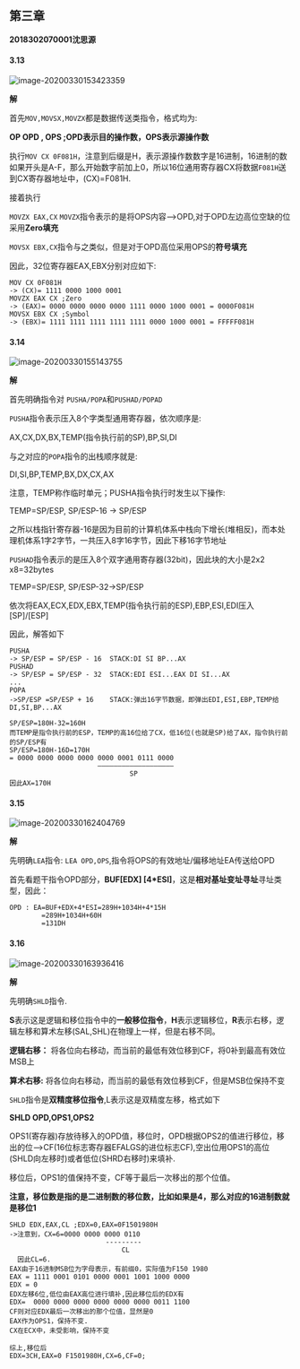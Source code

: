 ## 第三章

**2018302070001沈思源**

#### 3.13

![image-20200330153423359](assets/image-20200330153423359.png)

**解**

首先`MOV,MOVSX,MOVZX`都是数据传送类指令，格式均为:

**OP OPD , OPS     ;OPD表示目的操作数，OPS表示源操作数**

执行`MOV CX 0F081H`，注意到后缀是H，表示源操作数数字是16进制，16进制的数如果开头是A-F，那么开始数字前加上0，所以16位通用寄存器CX将数据`F081H`送到CX寄存器地址中，(CX)=F081H.

接着执行

`MOVZX EAX,CX` `MOVZX`指令表示的是将OPS内容-->OPD,对于OPD左边高位空缺的位采用**Zero填充**

`MOVSX EBX,CX`指令与之类似，但是对于OPD高位采用OPS的**符号填充**

因此，32位寄存器EAX,EBX分别对应如下:

```
MOV CX 0F081H
-> (CX)= 1111 0000 1000 0001
MOVZX EAX CX ;Zero
-> (EAX)= 0000 0000 0000 0000 1111 0000 1000 0001 = 0000F081H
MOVSX EBX CX ;Symbol
-> (EBX)= 1111 1111 1111 1111 1111 0000 1000 0001 = FFFFF081H
```

####  3.14

![image-20200330155143755](assets/image-20200330155143755.png)

**解**

首先明确指令对 `PUSHA/POPA`和`PUSHAD/POPAD`

`PUSHA`指令表示压入8个字类型通用寄存器，依次顺序是:

AX,CX,DX,BX,TEMP(指令执行前的SP),BP,SI,DI

与之对应的`POPA`指令的出栈顺序就是:

DI,SI,BP,TEMP,BX,DX,CX,AX

注意，TEMP称作临时单元；PUSHA指令执行时发生以下操作:

TEMP=SP/ESP,  SP/ESP-16 -> SP/ESP

之所以栈指针寄存器-16是因为目前的计算机体系中栈向下增长(堆相反)，而本处理机体系1字2字节，一共压入8字16字节，因此下移16字节地址

`PUSHAD`指令表示的是压入8个双字通用寄存器(32bit)，因此块的大小是2x2 x8=32bytes

TEMP=SP/ESP, SP/ESP-32->SP/ESP

依次将EAX,ECX,EDX,EBX,TEMP(指令执行前的ESP),EBP,ESI,EDI压入[SP]/[ESP]

因此，解答如下

```
PUSHA
-> SP/ESP = SP/ESP - 16  STACK:DI SI BP...AX
PUSHAD
-> SP/ESP = SP/ESP - 32  STACK:EDI ESI...EAX DI SI...AX
...
POPA
->SP/ESP =SP/ESP + 16    STACK:弹出16字节数据，即弹出EDI,ESI,EBP,TEMP给DI,SI,BP...AX

SP/ESP=180H-32=160H
而TEMP是指令执行前的ESP，TEMP的高16位给了CX，低16位(也就是SP)给了AX，指令执行前的SP/ESP有
SP/ESP=180H-16D=170H
= 0000 0000 0000 0000 0000 0001 0111 0000
                      ———————————————————
                     		  SP
因此AX=170H

```

#### 3.15

![image-20200330162404769](assets/image-20200330162404769.png)

**解**

先明确`LEA`指令: `LEA OPD,OPS`,指令将OPS的有效地址/偏移地址EA传送给OPD

首先看题干指令OPD部分，**BUF[EDX] [4\*ESI]**，这是**相对基址变址寻址**寻址类型，因此：

```
OPD : EA=BUF+EDX+4*ESI=289H+1034H+4*15H
		=289H+1034H+60H
		=131DH
```

#### 3.16

![image-20200330163936416](assets/image-20200330163936416.png)

**解**

先明确`SHLD`指令.

**S**表示这是逻辑和移位指令中的**一般移位指令**，**H**表示逻辑移位，**R**表示右移，逻辑左移和算术左移(SAL,SHL)在物理上一样，但是右移不同。

**逻辑右移：** 将各位向右移动，而当前的最低有效位移到CF，将0补到最高有效位MSB上

**算术右移:**    将各位向右移动，而当前的最低有效位移到CF，但是MSB位保持不变

`SHLD`指令是**双精度移位指令**,L表示这是双精度左移，格式如下

**SHLD OPD,OPS1,OPS2**

OPS1(寄存器)存放待移入的OPD值，移位时，OPD根据OPS2的值进行移位，移出的位-->CF(16位标志寄存器EFALGS的进位标志CF),空出位用OPS1的高位(SHLD向左移时)或者低位(SHRD右移时)来填补.

移位后，OPS1的值保持不变，CF等于最后一次移出的那个位值。

**注意，移位数是指的是二进制数的移位数，比如如果是4，那么对应的16进制数就是移位1**

```
SHLD EDX,EAX,CL ;EDX=0,EAX=0F1501980H
->注意到，CX=6=0000 0000 0000 0110
					    ---------
					    	CL
  因此CL=6.
EAX由于16进制MSB位为字母表示，有前缀0，实际值为F150 1980
EAX = 1111 0001 0101 0000 0001 1001 1000 0000
EDX = 0
EDX左移6位,低位由EAX高位进行填补,因此移位后的EDX有
EDX=  0000 0000 0000 0000 0000 0000 0011 1100
CF则对应EDX最后一次移出的那个位值，显然是0
EAX作为OPS1，保持不变.
CX在ECX中，未受影响，保持不变

综上,移位后
EDX=3CH,EAX=0 F1501980H,CX=6,CF=0;
```

